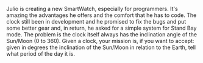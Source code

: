 Julio is creating a new SmartWatch, especially for programmers. It's amazing the advantages he offers and the comfort that he has to code. The clock still been in development and he promised to fix the bugs and put some better gear and, in return, he asked for a simple system for Stand Bay mode. The problem is the clock itself always has the inclination angle of the Sun/Moon (0 to 360). Given a clock, your mission is, if you want to accept: given in degrees the inclination of the Sun/Moon in relation to the Earth, tell what period of the day it is.